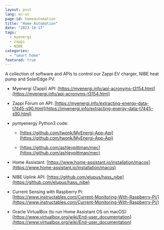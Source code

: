 ```yaml
---
layout: post
lang: en-us
page-id: homeautomation
title: "Home Automation"
date: "2023-10-17"
tags:
  - myenergi
  - zappi
  - NIBE
categories:
  - "smart home"
featured: true
---
```


A collection of software and APIs to control our Zappi EV charger, NIBE heat pump and SolarEdge PV.

- Myenergi (Zappi) API: [https://myenergi.info/api-acronyms-t3154.html](https://myenergi.info/api-acronyms-t3154.html)

- Zappi Forum on API: [https://myenergi.info/extracting-energy-data-t7445-s90.html](https://myenergi.info/extracting-energy-data-t7445-s90.html)

- pymyenergy Python3 code:

  - [https://github.com/twonk/MyEnergi-App-Api](https://github.com/twonk/MyEnergi-App-Api)

  - [https://github.com/ashleypittman/mec](https://github.com/ashleypittman/mec)

- Home Assistant: [https://www.home-assistant.io/installation/macos](https://www.home-assistant.io/installation/macos)

- NIBE Uplink API: [https://github.com/elupus/hass_nibe](https://github.com/elupus/hass_nibe)

- Current Sensing with Raspberry Pi: [https://www.instructables.com/Current-Monitoring-With-Raspberry-Pi/](https://www.instructables.com/Current-Monitoring-With-Raspberry-Pi/)

- Oracle VirtualBox (to run Home Assistant OS on macOS): [https://www.virtualbox.org/wiki/End-user_documentation](https://www.virtualbox.org/wiki/End-user_documentation)
